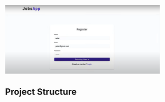 <div align="center">
<img src="assets/images/JobsApp.PNG" alt="login Page">
</div>

# Project Structure 
